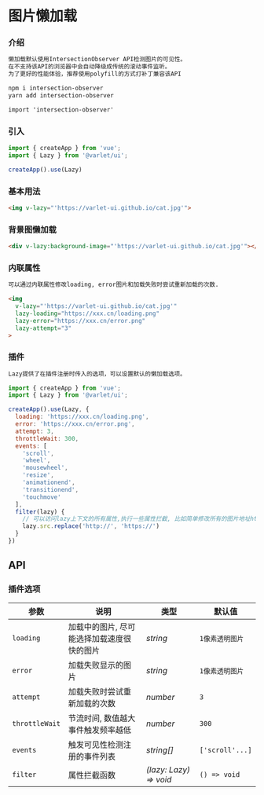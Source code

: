 # 图片懒加载

### 介绍

```html
懒加载默认使用IntersectionObserver API检测图片的可见性。
在不支持该API的浏览器中会自动降级成传统的滚动事件监听。
为了更好的性能体验，推荐使用polyfill的方式打补丁兼容该API
```

```html
npm i intersection-observer
yarn add intersection-observer
```

```html
import 'intersection-observer'
```

#### 

### 引入

```js
import { createApp } from 'vue';
import { Lazy } from '@varlet/ui';

createApp().use(Lazy)
```

### 基本用法

```html
<img v-lazy="'https://varlet-ui.github.io/cat.jpg'">
```

### 背景图懒加载
```html
<div v-lazy:background-image="'https://varlet-ui.github.io/cat.jpg'"></div>
```

### 内联属性
```html
可以通过内联属性修改loading, error图片和加载失败时尝试重新加载的次数.
```

```html
<img 
  v-lazy="'https://varlet-ui.github.io/cat.jpg'"
  lazy-loading="https://xxx.cn/loading.png"
  lazy-error="https://xxx.cn/error.png"
  lazy-attempt="3"
>
```

### 插件

```html
Lazy提供了在插件注册时传入的选项，可以设置默认的懒加载选项。
```

```js
import { createApp } from 'vue';
import { Lazy } from '@varlet/ui';

createApp().use(Lazy, {
  loading: 'https://xxx.cn/loading.png',
  error: 'https://xxx.cn/error.png',
  attempt: 3,
  throttleWait: 300,
  events: [
    'scroll', 
    'wheel', 
    'mousewheel', 
    'resize',
    'animationend',
    'transitionend', 
    'touchmove'
  ],
  filter(lazy) {
    // 可以访问lazy上下文的所有属性,执行一些属性拦截, 比如简单修改所有的图片地址http -> https
    lazy.src.replace('http://', 'https://')
  }
})
```

## API

### 插件选项

| 参数 | 说明 | 类型 | 默认值 | 
| --- | --- | --- | --- | 
| `loading` | 加载中的图片, 尽可能选择加载速度很快的图片 | _string_ | `1像素透明图片` |
| `error` | 加载失败显示的图片 | _string_ | `1像素透明图片` |
| `attempt` | 加载失败时尝试重新加载的次数 | _number_ | `3` |  
| `throttleWait` | 节流时间, 数值越大事件触发频率越低 | _number_ | `300` |
| `events` | 触发可见性检测注册的事件列表 | _string[]_ | `['scroll'...]` |
| `filter` | 属性拦截函数 | _(lazy: Lazy) => void_ | `() => void` |